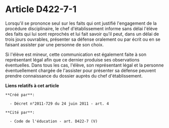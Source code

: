 # Article D422-7-1

Lorsqu'il se prononce seul sur les faits qui ont justifié l'engagement de la procédure disciplinaire, le chef d'établissement
informe sans délai l'élève des faits qui lui sont reprochés et lui fait savoir qu'il peut, dans un délai de trois jours
ouvrables, présenter sa défense oralement ou par écrit ou en se faisant assister par une personne de son choix.

Si l'élève est mineur, cette communication est également faite à son représentant légal afin que ce dernier produise ses
observations éventuelles. Dans tous les cas, l'élève, son représentant légal et la personne éventuellement chargée de
l'assister pour présenter sa défense peuvent prendre connaissance du dossier auprès du chef d'établissement.

**Liens relatifs à cet article**

	**Créé par**:

	  - Décret n°2011-729 du 24 juin 2011 - art. 4

	**Cité par**:

	  - Code de l'éducation - art. D422-7 (V)
